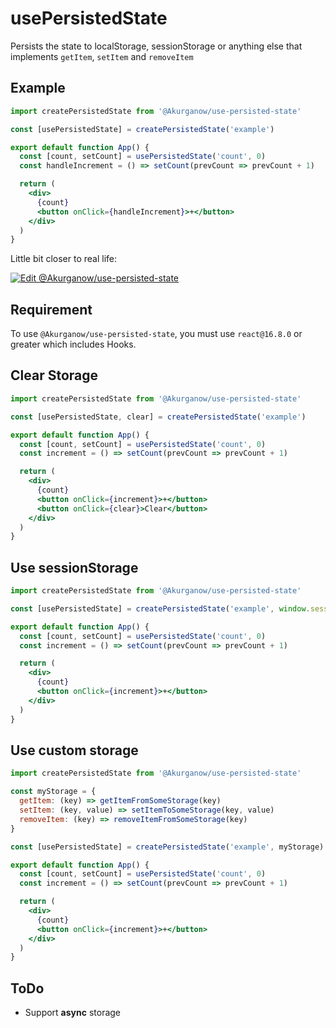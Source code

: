 # usePersistedState

Persists the state to localStorage, sessionStorage or anything else that implements `getItem`, `setItem` and `removeItem`

## Example

```jsx
import createPersistedState from '@Akurganow/use-persisted-state'

const [usePersistedState] = createPersistedState('example')

export default function App() {
  const [count, setCount] = usePersistedState('count', 0)
  const handleIncrement = () => setCount(prevCount => prevCount + 1)

  return (
    <div>
      {count}
      <button onClick={handleIncrement}>+</button>
    </div>
  )
}

```

Little bit closer to real life:

[![Edit @Akurganow/use-persisted-state](https://codesandbox.io/static/img/play-codesandbox.svg)](https://codesandbox.io/s/plquse-persisted-state-ob2od?fontsize=14)

## Requirement
To use `@Akurganow/use-persisted-state`, you must use `react@16.8.0` or greater which includes Hooks.

## Clear Storage
```jsx
import createPersistedState from '@Akurganow/use-persisted-state'

const [usePersistedState, clear] = createPersistedState('example')

export default function App() {
  const [count, setCount] = usePersistedState('count', 0)
  const increment = () => setCount(prevCount => prevCount + 1)

  return (
    <div>
      {count}
      <button onClick={increment}>+</button>
      <button onClick={clear}>Clear</button>
    </div>
  )
}

```

## Use sessionStorage
```jsx
import createPersistedState from '@Akurganow/use-persisted-state'

const [usePersistedState] = createPersistedState('example', window.sessionStorage)

export default function App() {
  const [count, setCount] = usePersistedState('count', 0)
  const increment = () => setCount(prevCount => prevCount + 1)

  return (
    <div>
      {count}
      <button onClick={increment}>+</button>
    </div>
  )
}

```
## Use custom storage
```jsx
import createPersistedState from '@Akurganow/use-persisted-state'

const myStorage = {
  getItem: (key) => getItemFromSomeStorage(key)
  setItem: (key, value) => setItemToSomeStorage(key, value)
  removeItem: (key) => removeItemFromSomeStorage(key)
}

const [usePersistedState] = createPersistedState('example', myStorage)

export default function App() {
  const [count, setCount] = usePersistedState('count', 0)
  const increment = () => setCount(prevCount => prevCount + 1)

  return (
    <div>
      {count}
      <button onClick={increment}>+</button>
    </div>
  )
}

```

## ToDo
- Support **async** storage
